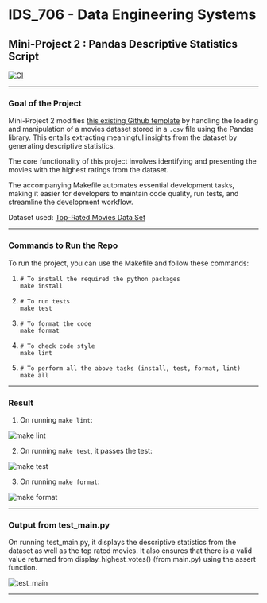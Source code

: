 # IDS_706 - Data Engineering Systems 
## Mini-Project 2 : Pandas Descriptive Statistics Script

[![CI](https://github.com/nogibjj/afraa_noureen-IDS_706-Mini_Project_2/actions/workflows/cicd.yml/badge.svg)](https://github.com/nogibjj/afraa_noureen-IDS_706-Mini_Project_2/actions/workflows/cicd.yml)

***

### Goal of the Project
Mini-Project 2 modifies [this existing Github template](https://github.com/afraa-n/IDS_706-Data_Engineering_Systems) by handling the loading and manipulation of a movies dataset stored in a `.csv` file using the Pandas library. This entails extracting meaningful insights from the dataset by generating descriptive statistics.

The core functionality of this project involves identifying and presenting the movies with the highest ratings from the dataset. 

The accompanying Makefile automates essential development tasks, making it easier for developers to maintain code quality, run tests, and streamline the development workflow.

Dataset used: [Top-Rated Movies Data Set](https://www.kaggle.com/datasets/khalidalam980/top-rated-movies-data-set)

***

### Commands to Run the Repo

To run the project, you can use the Makefile and follow these commands:
1. ```
   # To install the required the python packages
   make install
   ```
2. ```
   # To run tests
   make test
   ```
3. ```
   # To format the code
   make format
   ```
4. ```
   # To check code style
   make lint
5. ```
   # To perform all the above tasks (install, test, format, lint)
   make all
   ```

***

### Result

1. On running ```make lint```:

![make lint](https://github.com/nogibjj/afraa_noureen-IDS_706-Mini_Project_2/assets/143756865/5c6d0c64-96d7-4860-aea1-7a65990d3ae8)

2. On running ```make test```, it passes the test:

![make test](https://github.com/nogibjj/afraa_noureen-IDS_706-Mini_Project_2/assets/143756865/099f4e59-e08c-48b8-8a46-93bdf96c0846)

3. On running ```make format```:

![make format](https://github.com/nogibjj/afraa_noureen-IDS_706-Mini_Project_2/assets/143756865/af82026d-b8d0-44ac-a9ca-342f73be980a)

***

### Output from test_main.py

On running test_main.py, it displays the descriptive statistics from the dataset as well as the top rated movies. It also ensures that there is a valid value returned from display_highest_votes() (from main.py) using the assert function.

![test_main](https://github.com/nogibjj/afraa_noureen-IDS_706-Mini_Project_2/assets/143756865/8258a08c-2b19-464b-9e7d-b01ed3870adf)

***

